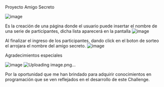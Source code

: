 Proyecto Amigo Secreto

 ![image](https://github.com/user-attachments/assets/effc1745-1918-4652-945c-7180013dce4b)


Es la creación de una página donde el usuario puede insertar el nombre de una serie de participantes, dicha lista aparecerá en la pantalla
![image](https://github.com/user-attachments/assets/b3ee0cf5-487d-4959-9785-5670795a98cb)

 

Al finalizar el ingreso de los participantes, dando click en el boton de sorteo el arrojara el nombre del amigo secreto.
 ![image](https://github.com/user-attachments/assets/f3a72b78-d1d1-420f-acb4-93ace96e8df8)


Agradecimientos especiales
 
![image](https://github.com/user-attachments/assets/83593cea-4add-476d-a3f8-fef5d80f7bd1)
![Uploading image.png…]()


 
Por la oportunidad que me han brindado para adquirir conocimientos en programación que se ven reflejados en el desarrollo de este Challenge.
